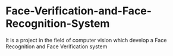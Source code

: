 # Face-Verification-and-Face-Recognition-System
It is a project in the field of computer vision which develop a Face Recognition and Face Verification system
